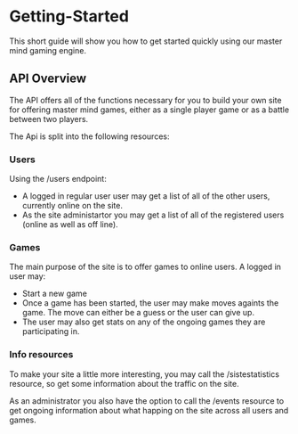 # Getting-Started
This short guide will show you how to get started quickly using our master mind gaming engine.

## API Overview
The API offers all of the functions necessary for you to build your own site for offering master mind games, either as a single player game or as a battle between two players.

The Api is split into the following resources:
### Users
Using the /users endpoint:
* A logged in regular user user may get a list of all of the other users, currently online on the site.
* As the site administartor you may get a list of all of the registered users (online as well as off line).

### Games
The main purpose of the site is to offer games to online users. A logged in user may:
* Start a new game
* Once a game has been started, the user may make moves againts the game. The move can either be a guess or the user can give up.
* The user may also get stats on any of the ongoing games they are participating in.

### Info resources
To make your site a little more interesting, you may call the /sistestatistics resource, so get some information about the traffic on the site.

As an administrator you also have the option to call the /events resource to get ongoing information about what happing on the site across all users and games.

